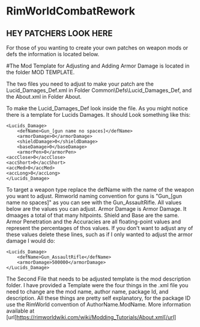 # RimWorldCombatRework
## HEY PATCHERS LOOK HERE

For those of you wanting to create your own patches on weapon mods or defs the information is located below.

#The Mod Template for Adjusting and Adding Armor Damage is located in the folder MOD TEMPLATE.

The two files you need to adjust to make your patch are the Lucid_Damages_Def.xml in Folder Common\Defs\Lucid_Damages_Def, and the About.xml in Folder About.

To make the Lucid_Damages_Def look inside the file. As you might notice there is a template for Lucids Damages.
It should Look something like this:

	<Lucids_Damage>
		<defName>Gun_[gun name no spaces]</defName>
		<armorDamage>0</armorDamage>
		<shieldDamage>0</shieldDamage>
		<baseDamage>0</baseDamage>
		<armorPen>0</armorPen>
    <accClose>0</accClose>
    <accShort>0</accShort>
    <accMed>0</accMed>
    <accLong>0</accLong>
	</Lucids_Damage>

To target a weapon type replace the defName with the name of the weapon you want to adjust. 
Rimworld naming convention for guns is "Gun_[gun name no spaces]" as you can see with the Gun_AssaultRifle.
All values below are the values you can adjust. Armor Damage is Armor Damage. It dmaages a total of that many hitpoints.
Shield and Base are the same. Armor Penetration and the Accuracies are all floating-point values and represent the percentages of
thos values. If you don't want to adjust any of these values delete these lines, such as if I only wanted to adjust the armor damage I would do:

	<Lucids_Damage>
		<defName>Gun_AssaultRifle</defName>
		<armorDamage>500000</armorDamage>
	</Lucids_Damage>

 The Second File that needs to be adjusted template is the mod description folder. I have provided a Template were the four things in the .xml file
 you need to change are the mod name, author name, package Id, and description. All these things are pretty self explanatory, for the package ID use the
 RimWorld convention of AuthorName.ModName. More information available at [url]https://rimworldwiki.com/wiki/Modding_Tutorials/About.xml[/url]
